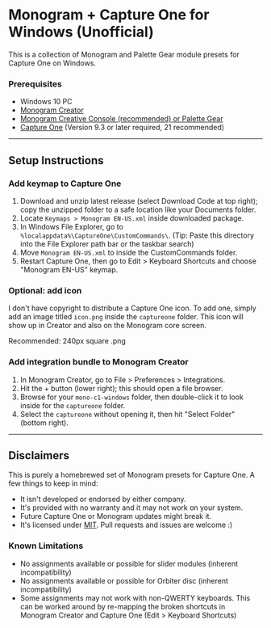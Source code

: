 # Monogram + Capture One for Windows (Unofficial)

This is a collection of Monogram and Palette Gear module presets for Capture One on Windows.

### Prerequisites ###

- Windows 10 PC
- [Monogram Creator](https://monogramcc.com/download/)
- [Monogram Creative Console (recommended) or Palette Gear](https://monogramcc.com/)
- [Capture One](https://captureone.com/) (Version 9.3 or later required, 21 recommended)

---

## Setup Instructions ##

### Add keymap to Capture One ###

1. Download and unzip latest release (select Download Code at top right); copy the unzipped folder to a safe location like your Documents folder.
2. Locate <code>Keymaps > Monogram EN-US.xml</code> inside downloaded package.
3. In Windows File Explorer, go to <code>\%localappdata%\CaptureOne\CustomCommands\\</code>. (Tip: Paste this directory into the File Explorer path bar or the taskbar search)
4. Move <code>Monogram EN-US.xml</code> to inside the CustomCommands folder.
5. Restart Capture One, then go to Edit > Keyboard Shortcuts and choose "Monogram EN-US" keymap.

### Optional: add icon ###

I don't have copyright to distribute a Capture One icon. To add one, simply add an image titled <code>icon.png</code> inside the <code>captureone</code> folder. This icon will show up in Creator and also on the Monogram core screen.

Recommended: 240px square .png

### Add integration bundle to Monogram Creator ###

1. In Monogram Creator, go to File > Preferences > Integrations.
2. Hit the + button (lower right); this should open a file browser.
3. Browse for your <code>mono-c1-windows</code> folder, then double-click it to look inside for the <code>captureone</code> folder.
4. Select the <code>captureone</code> without opening it, then hit "Select Folder" (bottom right).

---

## Disclaimers ##

This is purely a homebrewed set of Monogram presets for Capture One. A few things to keep in mind:

- It isn't developed or endorsed by either company. 
- It's provided with no warranty and it may not work on your system.
- Future Capture One or Monogram updates might break it.
- It's licensed under <a href="https://opensource.org/licenses/MIT">MIT</a>. Pull requests and issues are welcome :)

### Known Limitations ###

- No assignments available or possible for slider modules (inherent incompatibility)
- No assignments available or possible for Orbiter disc (inherent incompatibility)
- Some assignments may not work with non-QWERTY keyboards. This can be worked around by re-mapping the broken shortcuts in Monogram Creator and Capture One (Edit > Keyboard Shortcuts)
